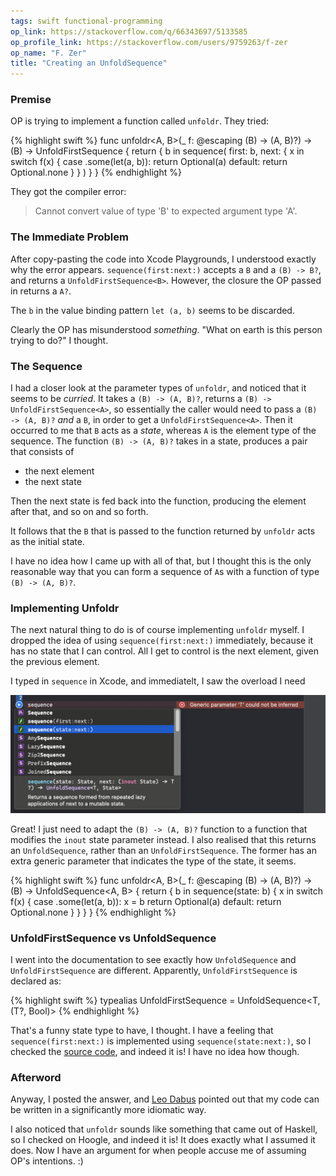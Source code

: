 ```yaml
---
tags: swift functional-programming
op_link: https://stackoverflow.com/q/66343697/5133585
op_profile_link: https://stackoverflow.com/users/9759263/f-zer
op_name: "F. Zer"
title: "Creating an UnfoldSequence"
---
```


### Premise

OP is trying to implement a function called `unfoldr`. They tried:

{% highlight swift %}
func unfoldr<A, B>(_ f: @escaping (B) -> (A, B)?) -> (B) -> UnfoldFirstSequence<A> {
    return { b in sequence(
        first: b, next: { x in
                switch f(x) {
                case .some(let(a, b)):
                    return Optional(a)
                default:
                    return Optional.none
            }
            }
        )
    }
}
{% endhighlight %}

They got the compiler error:

> Cannot convert value of type 'B' to expected argument type 'A'.

### The Immediate Problem

After copy-pasting the code into Xcode Playgrounds, I understood exactly why the error appears. `sequence(first:next:)` accepts a `B` and a `(B) -> B?`, and returns a `UnfoldFirstSequence<B>`. However, the closure the OP passed in returns a `A?`. 

The `b` in the value binding pattern `let (a, b)` seems to be discarded.

Clearly the OP has misunderstood _something_. "What on earth is this person trying to do?" I thought.

### The Sequence

I had a closer look at the parameter types of `unfoldr`, and noticed that it seems to be _curried_. It takes a `(B) -> (A, B)?`, returns a `(B) -> UnfoldFirstSequence<A>`, so essentially the caller would need to pass a `(B) -> (A, B)?` _and_ a `B`, in order to get a `UnfoldFirstSequence<A>`. Then it occurred to me that `B` acts as a _state_, whereas `A` is the element type of the sequence. The function `(B) -> (A, B)?` takes in a state, produces a pair that consists of

- the next element
- the next state

Then the next state is fed back into the function, producing the element after that, and so on and so forth.

It follows that the `B` that is passed to the function returned by `unfoldr` acts as the initial state.

I have no idea how I came up with all of that, but I thought this is the only reasonable way that you can form a sequence of `A`s with a function of type `(B) -> (A, B)?`.

### Implementing Unfoldr

The next natural thing to do is of course implementing `unfoldr` myself. I dropped the idea of using `sequence(first:next:)` immediately, because it has no state that I can control. All I get to control is the next element, given the previous element.

I typed in `sequence` in Xcode, and immediatelt, I saw the overload I need

![Xcode autocomplete showing sequence(state:next:)](/assets/2021-02-24/1.png)

Great! I just need to adapt the `(B) -> (A, B)?` function to a function that modifies the `inout` state parameter instead. I also realised that this returns an `UnfoldSequence`, rather than an `UnfoldFirstSequence`. The former has an extra generic parameter that indicates the type of the state, it seems.

{% highlight swift %}
func unfoldr<A, B>(_ f: @escaping (B) -> (A, B)?) -> (B) -> UnfoldSequence<A, B> {
    return {
        b in
        sequence(state: b) { x in
            switch f(x) {
                case .some(let(a, b)):
                    x = b
                    return Optional(a)
                default:
                    return Optional.none
            }
        }
    }
}
{% endhighlight %}

### UnfoldFirstSequence vs UnfoldSequence

I went into the documentation to see exactly how `UnfoldSequence` and `UnfoldFirstSequence` are different. Apparently, `UnfoldFirstSequence` is declared as:

{% highlight swift %}
typealias UnfoldFirstSequence<T> = UnfoldSequence<T, (T?, Bool)>
{% endhighlight %}

That's a funny state type to have, I thought. I have a feeling that `sequence(first:next:)` is implemented using `sequence(state:next:)`, so I checked the [source code](https://github.com/apple/swift/blob/a73a8087968f9111149073107c5242d83635107a/stdlib/public/core/UnfoldSequence.swift#L43), and indeed it is! I have no idea how though.

### Afterword

Anyway, I posted the answer, and [Leo Dabus](https://stackoverflow.com/users/2303865/leo-dabus) pointed out that my code can be written in a significantly more idiomatic way.

I also noticed that `unfoldr` sounds like something that came out of Haskell, so I checked on Hoogle, and indeed it is! It does exactly what I assumed it does. Now I have an argument for when people accuse me of assuming OP's intentions. :)